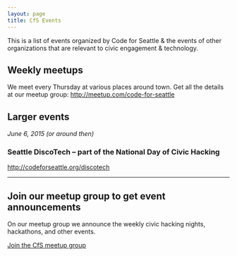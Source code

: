 ```yaml
---
layout: page
title: CfS Events
---
```


This is a list of events organized by Code for Seattle & the events of other organizations that are relevant to civic engagement & technology.

## Weekly meetups

We meet every Thursday at various places around town. Get all the details at our meetup group: http://meetup.com/code-for-seattle

## Larger events

_June 6, 2015 (or around then)_
### Seattle DiscoTech – part of the National Day of Civic Hacking

http://codeforseattle.org/discotech

---



<h2>Join our meetup group to get event announcements</h2>
<p>On our meetup group we announce the weekly civic hacking nights, hackathons, and other events.</p>
<p><a href="http://meetup.com/code-for-seattle" class="button" target="_blank">Join the CfS meetup group</a></p>


